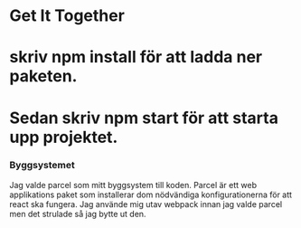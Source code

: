# Get It Together
# skriv npm install för att ladda ner paketen.
# Sedan skriv npm start för att starta upp projektet.

### Byggsystemet
Jag valde parcel som mitt byggsystem till koden. Parcel är ett web applikations paket som installerar dom nödvändiga konfigurationerna för att react ska fungera.
Jag använde mig utav webpack innan jag valde parcel men det strulade så jag bytte ut den. 
